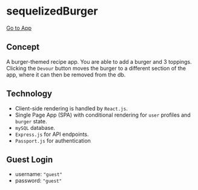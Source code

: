 # sequelizedBurger
[Go to App](https://mighty-atoll-73138.herokuapp.com)

## Concept
A burger-themed recipe app. You are able to add a burger and 3 toppings.  Clicking the `Devour` button moves the burger to a different section of the app, where it can then be removed from the db.

## Technology
* Client-side rendering is handled by `React.js`.
* Single Page App (SPA) with conditional rendering for `user` profiles and `burger` state.
* `mySQL` database.
* `Express.js` for API endpoints.
* `Passport.js` for authentication

## Guest Login
* username: `"guest"`
* password: `"guest"`
